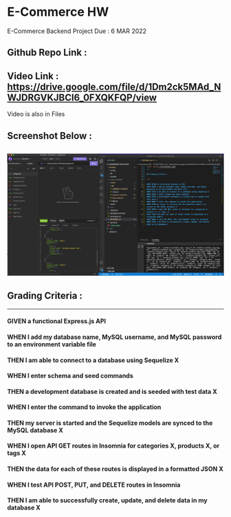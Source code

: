 # E-Commerce HW

E-Commerce Backend Project Due : 6 MAR 2022

## Github Repo Link : 

## Video Link : https://drive.google.com/file/d/1Dm2ck5MAd_NWJDRGVKJBCl6_0FXQKFQP/view
Video is also in Files

## Screenshot Below :
![alt text](/ScreenShot.png)
---

## Grading Criteria :

---

#### GIVEN a functional Express.js API
#### WHEN I add my database name, MySQL username, and MySQL password to an environment variable file
#### THEN I am able to connect to a database using Sequelize X
#### WHEN I enter schema and seed commands
#### THEN a development database is created and is seeded with test data X
#### WHEN I enter the command to invoke the application
#### THEN my server is started and the Sequelize models are synced to the MySQL database X
#### WHEN I open API GET routes in Insomnia for categories X, products X, or tags  X
#### THEN the data for each of these routes is displayed in a formatted JSON X
#### WHEN I test API POST, PUT, and DELETE routes in Insomnia
#### THEN I am able to successfully create, update, and delete data in my database X